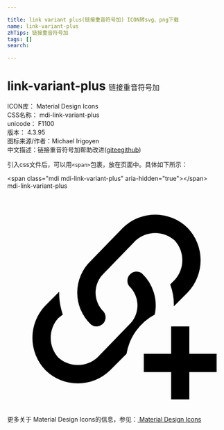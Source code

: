 ```yaml
---

title: link variant plus(链接重音符号加) ICON转svg、png下载
name: link-variant-plus
zhTips: 链接重音符号加
tags: []
search: 

---
```


# link-variant-plus  <small style="font-size: 60%;font-weight: 100">链接重音符号加</small>


<div class="detail-page">
<p>
<span>
ICON库：
<span class="badge-secondary badge">Material Design Icons</span> 
</span>
<br/>
<span>
CSS名称：
<span class="badge-secondary badge">mdi-link-variant-plus</span> 
</span>
<br/>
<span>
unicode：
<span class="badge-secondary badge">F1100</span> 
<copy-btn content='F1100' btn-title=""></copy-btn>
<copy-btn :content='String.fromCodePoint(parseInt("F1100", 16))' btn-title="复制U"></copy-btn>
</span>
<br/>
<span>
版本：
<span class="badge-secondary badge">4.3.95</span> 
</span>
<br/>
<span>图标来源/作者：<span class="badge-light badge">Michael Irigoyen</span></span> 
<br/>
<span class="zh-detail">中文描述：<span class="badge-primary badge">链接重音符号加</span><span class="help-link"><span>帮助改进</span>(<a href="https://gitee.com/liuwave/icon-helper/edit/master/json/material/link-variant-plus.json" target="_blank" rel="noopener noreferrer">gitee</a><a href="https://github.com/liuwave/icon-helper/edit/master/json/material/link-variant-plus.json" target="_blank" rel="noopener noreferrer">github</a></span>)</span><br/>
</p>
</div>
<div class="alert alert-dark">
  <i class="mdi mdi-link-variant-plus mdi-48px"></i>
  <i class="mdi mdi-link-variant-plus mdi-36px"></i>
  <i class="mdi mdi-link-variant-plus mdi-24px"></i>
  <i class="mdi mdi-link-variant-plus mdi-18px"></i>
</div>
<div>
  <p>引入css文件后，可以用<code>&lt;span&gt;</code>包裹，放在页面中。具体如下所示：    
  </p>
  <div class="alert alert-primary" style="font-size: 14px">
    &lt;span class="mdi mdi-link-variant-plus" aria-hidden="true"&gt;&lt;/span&gt;
    <copy-btn content='<span class="mdi mdi-link-variant-plus" aria-hidden="true"></span>'></copy-btn>
  </div>
  <div class="alert alert-secondary">
    <i class="mdi mdi-link-variant-plus"
    style="font-size: 24px"
    aria-hidden="true"></i> mdi-link-variant-plus
    <copy-btn content="mdi-link-variant-plus" btn-title="复制图标名称"></copy-btn>
  </div>
</div>
<div id="svg" class="svg-wrap">
<svg xmlns="http://www.w3.org/2000/svg" viewBox="0 0 24 24"><path d="M10.6 13.4A1 1 0 0 1 9.2 14.8A4.8 4.8 0 0 1 9.2 7.8L12.7 4.2A5.1 5.1 0 0 1 19.8 4.2A5.1 5.1 0 0 1 19.8 11.3L18.3 12.8A6.4 6.4 0 0 0 17.9 10.4L18.4 9.9A3.2 3.2 0 0 0 18.4 5.6A3.2 3.2 0 0 0 14.1 5.6L10.6 9.2A2.9 2.9 0 0 0 10.6 13.4M23 18V20H20V23H18V20H15V18H18V15H20V18M16.2 13.7A4.8 4.8 0 0 0 14.8 9.2A1 1 0 0 0 13.4 10.6A2.9 2.9 0 0 1 13.4 14.8L9.9 18.4A3.2 3.2 0 0 1 5.6 18.4A3.2 3.2 0 0 1 5.6 14.1L6.1 13.7A7.3 7.3 0 0 1 5.7 11.2L4.2 12.7A5.1 5.1 0 0 0 4.2 19.8A5.1 5.1 0 0 0 11.3 19.8L13.1 18A6 6 0 0 1 16.2 13.7Z" /></svg>
</div>
<detail full-name='mdi-link-variant-plus'></detail>
    
<div><p>更多关于 Material Design Icons的信息，参见：<a target="_blank" href="https://iconhelper.cn/material.html"> Material Design Icons</a>
</p></div>

